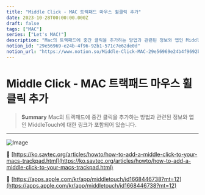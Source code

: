 ```yaml
---
title: "Middle Click - MAC 트랙패드 마우스 휠클릭 추가"
date: 2023-10-28T00:00:00.000Z
draft: false
tags: ["MAC"]
series: ["Let's MAC!"]
description: "Mac의 트랙패드에 중간 클릭을 추가하는 방법과 관련된 정보와 앱인 MiddleTouch에 대한 링크가 포함되어 있습니다."
notion_id: "29e56969-e24b-4f96-92b1-571c7e62de0d"
notion_url: "https://www.notion.so/Middle-Click-MAC-29e56969e24b4f9692b1571c7e62de0d"
---
```


# Middle Click - MAC 트랙패드 마우스 휠클릭 추가

> **Summary**
> Mac의 트랙패드에 중간 클릭을 추가하는 방법과 관련된 정보와 앱인 MiddleTouch에 대한 링크가 포함되어 있습니다.

---

![Image](https://prod-files-secure.s3.us-west-2.amazonaws.com/09ccd4d5-876c-4bba-bbdf-cc77a0a11257/b31083d5-d740-4eb7-889e-0dfaa4a8564e/Untitled.png?X-Amz-Algorithm=AWS4-HMAC-SHA256&X-Amz-Content-Sha256=UNSIGNED-PAYLOAD&X-Amz-Credential=ASIAZI2LB466SX2M6UNN%2F20250724%2Fus-west-2%2Fs3%2Faws4_request&X-Amz-Date=20250724T081029Z&X-Amz-Expires=3600&X-Amz-Security-Token=IQoJb3JpZ2luX2VjEAAaCXVzLXdlc3QtMiJHMEUCIQDSIjA18PVT2Hn35p5qwFR7GHTj4fXTrIsWFZ7wVyvq3QIgaf7vP6QNK8YpIdB7NdCfVuWaQdtHDkZmNSiWTK1nyF4q%2FwMIKRAAGgw2Mzc0MjMxODM4MDUiDI%2FCEc3i7QbcG%2BSX7CrcA0%2FgfWdlP7hjV%2F6i1TFPR2EFYZkcuwSVpNWnWJ4UXRt%2BEB%2FOHQoRQELfPMDe4KfJHGPA3oNtpNN6MgNwSNtUcCjjaOTJs%2BAIlx6PM%2FwkwDuFoLiG3yvvjhkIPbA96KLborhVQGa8Fn6nAoX7kcJVfA2B8TP%2BZII8Tfk3O%2FOxpmQ9OvtjxQiEnMp4%2FtkXyzvAfPae4ZUmeFF8bUohMKNRm2lL3sq6ic3R7qsutYZIvDidDo%2BQFC%2Bl%2B%2Bu4PacJ%2BxzjlHKviYuGFc%2F9EDJEnQYYqN%2B1xLE0KZWL43buu19DO2sWToJsbSgCk7cICf6ccANGpWKh1MBuTkdwTMmjzZP0u%2Fr2MCW%2Fq2rmktDRqY%2FyjuqpUex17R5tp0Rlyu3EaNsYfEYN3veOP7VmRwMywBUzalmq5JmgONPHeiHfFnlOnKtcRLvqIQPBBY2epZA1crbMDyrjTcshy6iY70FR9uhLcK0am0dQn%2Bn0aE0OHTD9geeDH9hTDEc0s8ihaHZqCSTi%2BnufYUbs34mA1xyPaN9woW%2F69jJXj684Rtw0IeaELDWEUsDBHLIxbbrdCdQehVwRiLyXk3uhDSpAGmauO0MC7WZStI2UcPIgklxBz6W8%2FV0wgDD5szEzoHqpcxLhMNLOh8QGOqUBc8Td3bQDaqJJrJBu25h4RJIJc8Da9S6UgKTyBt4un1BKkovbmNiqNEUiSCFdZgQZplxCBQDb%2BC%2FKL6w1GWIsSWdlYEPunDMoq8dwo6IdLKG9sxZ%2Bn2S59100nIK%2BiGud%2FuhTPCr6E7v%2FeF0X0IFStafd6vCAGXyUbjNZi72E9mOITz%2BT7qyAR8qnrhzAyjgijGRO%2Fx%2Frft1JWSUax2suH0SLab5A&X-Amz-Signature=e4349603bc34b29aac842eaacd0d95776b50348e2db5b5b5706aa20d0e7233d7&X-Amz-SignedHeaders=host&x-amz-checksum-mode=ENABLED&x-id=GetObject)

🔗 [https://ko.savtec.org/articles/howto/how-to-add-a-middle-click-to-your-macs-trackpad.html](https://ko.savtec.org/articles/howto/how-to-add-a-middle-click-to-your-macs-trackpad.html)

🔗 [https://apps.apple.com/kr/app/middletouch/id1668446738?mt=12](https://apps.apple.com/kr/app/middletouch/id1668446738?mt=12)



